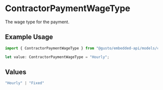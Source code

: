# ContractorPaymentWageType

The wage type for the payment.

## Example Usage

```typescript
import { ContractorPaymentWageType } from "@gusto/embedded-api/models/components/contractorpayment.js";

let value: ContractorPaymentWageType = "Hourly";
```

## Values

```typescript
"Hourly" | "Fixed"
```